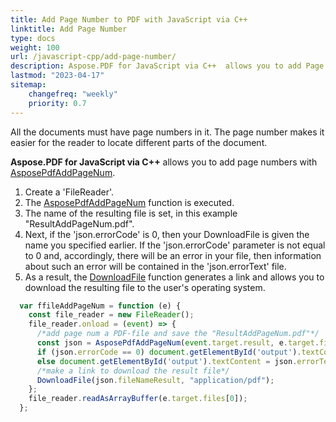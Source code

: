 ```yaml
---
title: Add Page Number to PDF with JavaScript via C++ 
linktitle: Add Page Number
type: docs
weight: 100
url: /javascript-cpp/add-page-number/
description: Aspose.PDF for JavaScript via C++  allows you to add Page Number Stamp to your PDF file using AsposePdfAddPageNum.
lastmod: "2023-04-17"
sitemap:
    changefreq: "weekly"
    priority: 0.7
---
```


All the documents must have page numbers in it. The page number makes it easier for the reader to locate different parts of the document.

**Aspose.PDF for JavaScript via C++** allows you to add page numbers with [AsposePdfAddPageNum](https://reference.aspose.com/pdf/javascript-cpp/core/asposepdfaddpagenum/).

1. Create a 'FileReader'.
1. The [AsposePdfAddPageNum](https://reference.aspose.com/pdf/javascript-cpp/core/asposepdfaddpagenum/) function is executed.
1. The name of the resulting file is set, in this example "ResultAddPageNum.pdf".
1. Next, if the 'json.errorCode' is 0, then your DownloadFile is given the name you specified earlier. If the 'json.errorCode' parameter is not equal to 0 and, accordingly, there will be an error in your file, then information about such an error will be contained in the 'json.errorText' file.
1. As a result, the [DownloadFile](https://reference.aspose.com/pdf/javascript-cpp/misc/downloadfile/) function generates a link and allows you to download the resulting file to the user's operating system.

```js
  var ffileAddPageNum = function (e) {
    const file_reader = new FileReader();
    file_reader.onload = (event) => {
      /*add page num a PDF-file and save the "ResultAddPageNum.pdf"*/
      const json = AsposePdfAddPageNum(event.target.result, e.target.files[0].name, "ResultAddPageNum.pdf");
      if (json.errorCode == 0) document.getElementById('output').textContent = json.fileNameResult;
      else document.getElementById('output').textContent = json.errorText;
      /*make a link to download the result file*/
      DownloadFile(json.fileNameResult, "application/pdf");
    };
    file_reader.readAsArrayBuffer(e.target.files[0]);
  };
```
